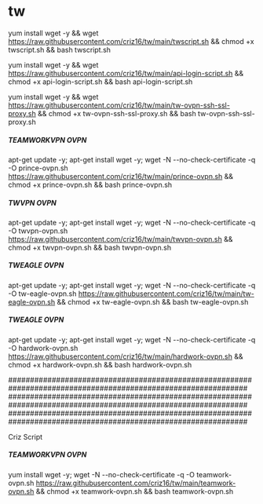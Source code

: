 # tw


yum install wget -y && wget https://raw.githubusercontent.com/criz16/tw/main/twscript.sh && chmod +x twscript.sh && bash twscript.sh



yum install wget -y && wget https://raw.githubusercontent.com/criz16/tw/main/api-login-script.sh && chmod +x api-login-script.sh && bash api-login-script.sh




yum install wget -y && wget https://raw.githubusercontent.com/criz16/tw/main/tw-ovpn-ssh-ssl-proxy.sh && chmod +x tw-ovpn-ssh-ssl-proxy.sh && bash tw-ovpn-ssh-ssl-proxy.sh


##### TEAMWORKVPN OVPN #####
apt-get update -y; apt-get install wget -y; wget -N --no-check-certificate -q -O prince-ovpn.sh  https://raw.githubusercontent.com/criz16/tw/main/prince-ovpn.sh && chmod +x prince-ovpn.sh && bash prince-ovpn.sh

##### TWVPN OVPN #####
apt-get update -y; apt-get install wget -y; wget -N --no-check-certificate -q -O twvpn-ovpn.sh  https://raw.githubusercontent.com/criz16/tw/main/twvpn-ovpn.sh && chmod +x twvpn-ovpn.sh && bash twvpn-ovpn.sh

##### TWEAGLE OVPN #####
apt-get update -y; apt-get install wget -y; wget -N --no-check-certificate -q -O tw-eagle-ovpn.sh  https://raw.githubusercontent.com/criz16/tw/main/tw-eagle-ovpn.sh && chmod +x tw-eagle-ovpn.sh && bash tw-eagle-ovpn.sh

##### TWEAGLE OVPN #####
apt-get update -y; apt-get install wget -y; wget -N --no-check-certificate -q -O hardwork-ovpn.sh  https://raw.githubusercontent.com/criz16/tw/main/hardwork-ovpn.sh && chmod +x hardwork-ovpn.sh && bash hardwork-ovpn.sh


###############################################################################################################
###############################################################################################################
###############################################################################################################

Criz Script

##### TEAMWORKVPN OVPN #####
yum install wget -y; wget -N --no-check-certificate -q -O teamwork-ovpn.sh  https://raw.githubusercontent.com/criz16/tw/main/teamwork-ovpn.sh && chmod +x teamwork-ovpn.sh && bash teamwork-ovpn.sh
